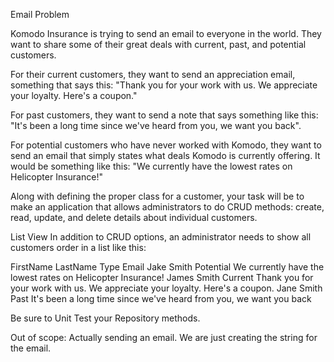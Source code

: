 
Email Problem

Komodo Insurance is trying to send an email to everyone in the world.
They want to share some of their great deals with current, past, and potential customers.  

For their current customers, they want to send an appreciation email, something that says this:
"Thank you for your work with us. We appreciate your loyalty. Here's a coupon."

For past customers, they want to send a note that says something like this:
"It's been a long time since we've heard from you, we want you back".

For potential customers who have never worked with Komodo, they want to send an email
that simply states what deals Komodo is currently offering. It would be something like this:
"We currently have the lowest rates on Helicopter Insurance!"

Along with defining the proper class for a customer, your task will be to make 
an application that allows administrators to do CRUD methods: create, read, update, and delete
details about individual customers. 

List View
In addition to CRUD options, an administrator needs to show all customers order in a list like this:

FirstName  LastName  Type        Email
Jake        Smith     Potential   We currently have the lowest rates on Helicopter Insurance!
James       Smith     Current     Thank you for your work with us. We appreciate your loyalty. Here's a coupon.
Jane        Smith     Past        It's been a long time since we've heard from you, we want you back

Be sure to Unit Test your Repository methods.

Out of scope: Actually sending an email. We are just creating the string for the email.
